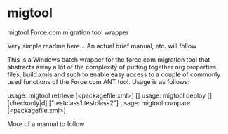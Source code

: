 # migtool
migtool Force.com migration tool wrapper

Very simple readme here... An actual brief manual, etc. will follow

This is a Windows batch wrapper for the force.com migration tool that abstracts away a lot of the complexity of putting together org properties files, build.xmls and such to enable easy access to a couple of commonly used functions of the Force.com ANT tool.
Usage is as follows:


usage: migtool retrieve <propertyfile> [<packagefile.xml>] [<outputfilename>]
usage: migtool deploy <propertyfile> [<directoryname>] [checkonly|d] ["testclass1,testclass2"]
usage: migtool compare <sourcepropertyfile> <targetpropertyfile> [<packagefile.xml>]

More of a manual to follow
